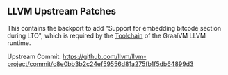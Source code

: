 LLVM Upstream Patches
---------------------

This contains the backport to add "Support for embedding bitcode section during LTO",
which is required by the [Toolchain](https://github.com/oracle/graal/blob/master/sulong/docs/contributor/TOOLCHAIN.md)
of the GraalVM LLVM runtime.

Upstream Commit: https://github.com/llvm/llvm-project/commit/c8e0bb3b2c24ef59556d81a275fb1f5db64899d3
